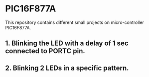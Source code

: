 # PIC16F877A
This repository contains different small projects on micro-controller PIC16F877A.
## 1. Blinking the LED with a delay of 1 sec connected to PORTC pin.

## 2. Blinking 2 LEDs in a specific pattern.

